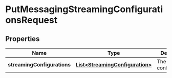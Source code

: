 

# PutMessagingStreamingConfigurationsRequest


## Properties

| Name | Type | Description | Notes |
|------------ | ------------- | ------------- | -------------|
|**streamingConfigurations** | [**List&lt;StreamingConfiguration&gt;**](StreamingConfiguration.md) | The streaming configurations. |  |



